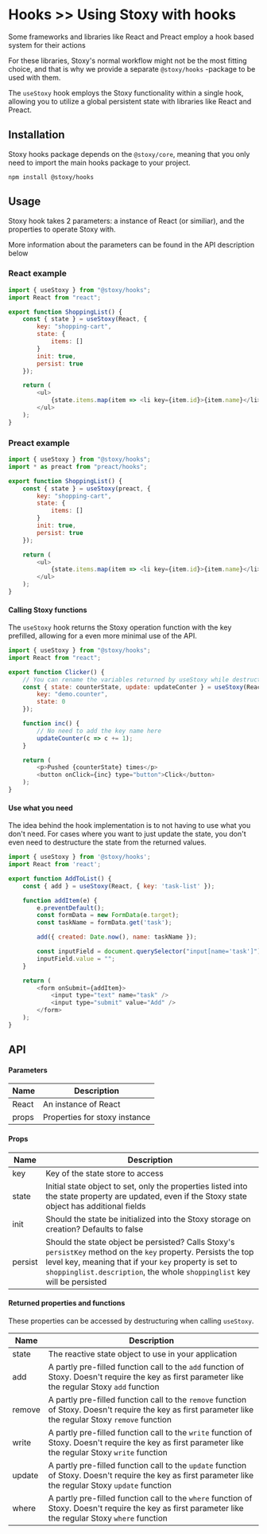 # Hooks >> Using Stoxy with hooks

Some frameworks and libraries like React and Preact employ a hook based system for their actions

For these libraries, Stoxy's normal workflow might not be the most fitting choice, and that is
why we provide a separate `@stoxy/hooks` -package to be used with them.

The `useStoxy` hook employs the Stoxy functionality within a single hook, allowing you to
utilize a global persistent state with libraries like React and Preact.

## Installation

Stoxy hooks package depends on the `@stoxy/core`, meaning that you only need to import the main hooks package
to your project.

```
npm install @stoxy/hooks
```

## Usage

Stoxy hook takes 2 parameters: a instance of React (or similiar), and the properties to
operate Stoxy with.

More information about the parameters can be found in the API description below

### React example

```javascript
import { useStoxy } from "@stoxy/hooks";
import React from "react";

export function ShoppingList() {
    const { state } = useStoxy(React, {
        key: "shopping-cart",
        state: {
            items: []
        }
        init: true,
        persist: true
    });

    return (
        <ul>
            {state.items.map(item => <li key={item.id}>{item.name}</li>)}
        </ul>
    );
}
```

### Preact example

```javascript
import { useStoxy } from "@stoxy/hooks";
import * as preact from "preact/hooks";

export function ShoppingList() {
    const { state } = useStoxy(preact, {
        key: "shopping-cart",
        state: {
            items: []
        }
        init: true,
        persist: true
    });

    return (
        <ul>
            {state.items.map(item => <li key={item.id}>{item.name}</li>)}
        </ul>
    );
}
```

#### Calling Stoxy functions

The `useStoxy` hook returns the Stoxy operation function with the key prefilled, allowing for a even more minimal use of the API.

```javascript
import { useStoxy } from "@stoxy/hooks";
import React from "react";

export function Clicker() {
    // You can rename the variables returned by useStoxy while destructuring
    const { state: counterState, update: updateConter } = useStoxy(React, {
        key: "demo.counter",
        state: 0
    });

    function inc() {
        // No need to add the key name here
        updateCounter(c => c += 1);
    }

    return (
        <p>Pushed {counterState} times</p>
        <button onClick={inc} type="button">Click</button>
    );
}
```

#### Use what you need

The idea behind the hook implementation is to not having to use what you don't need. For cases where you
want to just update the state, you don't even need to destructure the state from the returned values.

```javascript
import { useStoxy } from '@stoxy/hooks';
import React from 'react';

export function AddToList() {
    const { add } = useStoxy(React, { key: 'task-list' });

    function addItem(e) {
        e.preventDefault();
        const formData = new FormData(e.target);
        const taskName = formData.get('task');

        add({ created: Date.now(), name: taskName });

        const inputField = document.querySelector("input[name='task']")
        inputField.value = "";
    }

    return (
        <form onSubmit={addItem}>
            <input type="text" name="task" />
            <input type="submit" value="Add" />
        </form>
    );
}
```

## API

#### Parameters

| Name  | Description                   |
| ----- | ----------------------------- |
| React | An instance of React          |
| props | Properties for stoxy instance |

#### Props

| Name    | Description                                                                                                                                                                                                                                         |
| ------- | --------------------------------------------------------------------------------------------------------------------------------------------------------------------------------------------------------------------------------------------------- |
| key     | Key of the state store to access                                                                                                                                                                                                                    |
| state   | Initial state object to set, only the properties listed into the state property are updated, even if the Stoxy state object has additional fields                                                                                                   |
| init    | Should the state be initialized into the Stoxy storage on creation? Defaults to false                                                                                                                                                               |
| persist | Should the state object be persisted? Calls Stoxy's `persistKey` method on the `key` property. Persists the top level key, meaning that if your `key` property is set to `shoppinglist.description`, the whole `shoppinglist` key will be persisted |

#### Returned properties and functions

These properties can be accessed by destructuring when calling `useStoxy`.

| Name   | Description                                                                                                                                              |
| ------ | -------------------------------------------------------------------------------------------------------------------------------------------------------- |
| state  | The reactive state object to use in your application                                                                                                     |
| add    | A partly pre-filled function call to the `add` function of Stoxy. Doesn't require the key as first parameter like the regular Stoxy `add` function       |
| remove | A partly pre-filled function call to the `remove` function of Stoxy. Doesn't require the key as first parameter like the regular Stoxy `remove` function |
| write  | A partly pre-filled function call to the `write` function of Stoxy. Doesn't require the key as first parameter like the regular Stoxy `write` function   |
| update | A partly pre-filled function call to the `update` function of Stoxy. Doesn't require the key as first parameter like the regular Stoxy `update` function |
| where  | A partly pre-filled function call to the `where` function of Stoxy. Doesn't require the key as first parameter like the regular Stoxy `where` function   |
